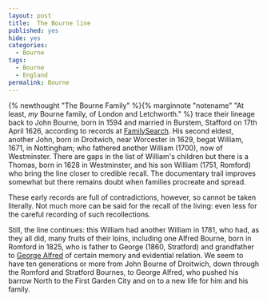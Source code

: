 ```yaml
---
layout: post
title:  The Bourne line
published: yes
hide: yes
categories: 
  - Bourne
tags:
  - Bourne
  - England
permalink: Bourne
---
```

{% newthought "The Bourne Family" %}{% marginnote "notename" "At least, *my* Bourne family, of London and Letchworth." %} trace their lineage back to John Bourne, born in 1594 and married in Burstem, Stafford on 17th April 1626, according to records at [FamilySearch](https://www.familysearch.org/tree/pedigree/landscape/M3MV-FRJ). His second eldest, another John, born in Droitwich, near Worcester in 1629, begat William, 1671, in Nottingham; who fathered another William (1700), now of Westminster. There are gaps in the list of William's children but there is a Thomas, born in 1628 in Westminster, and his son William (1751, Romford) who bring the line closer to credible recall. The documentary trail improves somewhat but there remains doubt when families procreate and spread. 

These early records are full of contradictions, however, so cannot be taken literally. Not much more can be said for the recall of the living: even less for the careful recording of such recollections. 

<!--more-->

Still, the line continues: this William had another William in 1781, who had, as they all did, many fruits of their loins, including one Alfred Bourne, born in Romford in 1825, who is father to George (1860, Stratford) and grandfather to [George Alfred](/family/2020/04/12/George-Alfred-Bourne) of certain memory and evidential relation. We seem to have ten generations or more from John Bourne of Droitwich, down through the Romford and Stratford Bournes, to George Alfred, who pushed his barrow North to the First Garden City and on to a new life for him and his family.


